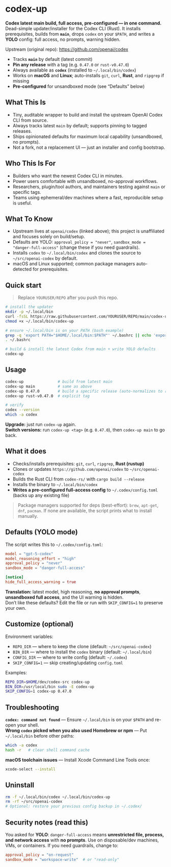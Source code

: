 # codex-up

**Codex latest main build, full access, pre-configured — in one command.**  
Dead-simple updater/installer for the Codex CLI (Rust). It installs prerequisites, builds from **`main`**, drops `codex` on your `$PATH`, and writes a **YOLO** config: full access, no prompts, warning hidden.

Upstream (original repo): https://github.com/openai/codex

- Tracks **`main`** by default (latest commit)  
- **Pin any release** with a tag (e.g. `0.47.0` or `rust-v0.47.0`)  
- Always available as **`codex`** (installed to `~/.local/bin/codex`)  
- Works on **macOS** and **Linux**; auto-installs `git`, `curl`, **Rust**, and `ripgrep` if missing  
- **Pre-configured** for unsandboxed mode (see “Defaults” below)

## What This Is

- Tiny, auditable wrapper to build and install the upstream OpenAI Codex CLI from source.
- Always tracks latest `main` by default; supports pinning to tagged releases.
- Ships opinionated defaults for maximum local capability (unsandboxed, no prompts).
- Not a fork, not a replacement UI — just an installer and config bootstrap.

## Who This Is For

- Builders who want the newest Codex CLI in minutes.
- Power users comfortable with unsandboxed, no-approval workflows.
- Researchers, plugin/tool authors, and maintainers testing against `main` or specific tags.
- Teams using ephemeral/dev machines where a fast, reproducible setup is useful.

## What To Know

- Upstream lives at `openai/codex` (linked above); this project is unaffiliated and focuses solely on build/setup.
- Defaults are YOLO: `approval_policy = "never"`, `sandbox_mode = "danger-full-access"` (change these if you need guardrails).
- Installs `codex` to `~/.local/bin/codex` and clones the source to `~/src/openai-codex` by default.
- macOS and Linux supported; common package managers auto-detected for prerequisites.

## Quick start

> Replace `YOURUSER/REPO` after you push this repo.

```bash
# install the updater
mkdir -p ~/.local/bin
curl -fsSL https://raw.githubusercontent.com/YOURUSER/REPO/main/codex-up -o ~/.local/bin/codex-up
chmod +x ~/.local/bin/codex-up

# ensure ~/.local/bin is on your PATH (bash example)
grep -q 'export PATH="$HOME/.local/bin:$PATH"' ~/.bashrc || echo 'export PATH="$HOME/.local/bin:$PATH"' >> ~/.bashrc
. ~/.bashrc

# build & install the latest Codex from main + write YOLO defaults
codex-up
```

## Usage

```bash
codex-up               # build from latest main
codex-up main          # same as above
codex-up 0.47.0        # build a specific release (auto-normalizes to rust-v0.47.0)
codex-up rust-v0.47.0  # explicit tag

# verify
codex --version
which -a codex
```

**Upgrade:** just run `codex-up` again.  
**Switch versions:** run `codex-up <tag>` (e.g. `0.47.0`), then `codex-up main` to go back.

## What it does

- Checks/installs prerequisites: `git`, `curl`, `ripgrep`, **Rust (rustup)**  
- Clones or updates `https://github.com/openai/codex` to `~/src/openai-codex`  
- Builds the Rust CLI from `codex-rs/` with `cargo build --release`  
- Installs the binary to `~/.local/bin/codex`  
- **Writes a pre-configured full-access config** to `~/.codex/config.toml` (backs up any existing file)

> Package managers supported for deps (best-effort): `brew`, `apt-get`, `dnf`, `pacman`. If none are available, the script prints what to install manually.

## Defaults (YOLO mode)

The script writes this to `~/.codex/config.toml`:

```toml
model = "gpt-5-codex"
model_reasoning_effort = "high"
approval_policy = "never"
sandbox_mode = "danger-full-access"

[notice]
hide_full_access_warning = true
```

**Translation:** latest model, high reasoning, **no approval prompts**, **unsandboxed full access**, and the UI warning is hidden.  
Don’t like these defaults? Edit the file or run with `SKIP_CONFIG=1` to preserve your own.

## Customize (optional)

Environment variables:

- `REPO_DIR` — where to keep the clone (default: `~/src/openai-codex`)  
- `BIN_DIR` — where to install the `codex` binary (default: `~/.local/bin`)  
- `CONFIG_DIR` — where to write config (default: `~/.codex`)  
- `SKIP_CONFIG=1` — skip creating/updating `config.toml`

Examples:

```bash
REPO_DIR=$HOME/dev/codex-src codex-up
BIN_DIR=/usr/local/bin sudo -E codex-up
SKIP_CONFIG=1 codex-up 0.47.0
```

## Troubleshooting

**`codex: command not found`** — Ensure `~/.local/bin` is on your `$PATH` and re-open your shell.  
**Wrong `codex` picked when you also used Homebrew or npm** — Put `~/.local/bin` before other paths:

```bash
which -a codex
hash -r   # clear shell command cache
```

**macOS toolchain issues** — Install Xcode Command Line Tools once:

```bash
xcode-select --install
```

## Uninstall

```bash
rm -f ~/.local/bin/codex ~/.local/bin/codex-up
rm -rf ~/src/openai-codex
# Optional: restore your previous config backup in ~/.codex/
```

## Security notes (read this)

You asked for **YOLO**: `danger-full-access` means **unrestricted file, process, and network access** with **no prompts**. Use on disposable/dev machines, VMs, or containers. If you need guardrails, change to:

```toml
approval_policy = "on-request"
sandbox_mode = "workspace-write"  # or "read-only"
```
